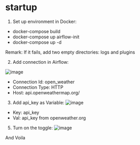 # startup
1. Set up environment in Docker:

  - docker-compose build
  - docker-compose up airflow-init
  - docker-compose up -d
  
  Remark: If it fails, add two empty directories: logs and plugins

2. Add connection in Airflow:

![image](https://user-images.githubusercontent.com/25270608/173841677-c6f4f974-c65b-4016-8ff0-cbdd3a32d897.png)
  - Connection Id: open_weather
  - Connection Type: HTTP
  - Host: api.openweathermap.org/

3. Add api_key as Variable:
 ![image](https://user-images.githubusercontent.com/25270608/173863224-16f3b28f-edf1-467c-83c5-ca2d3aa2c2f5.png)
 - Key: api_key
 - Val: api_key from openweather.org

5. Turn on the toggle: ![image](https://user-images.githubusercontent.com/25270608/173842149-d90e7457-d12c-4d5a-8bc7-a64dfb570733.png)

And Voila
